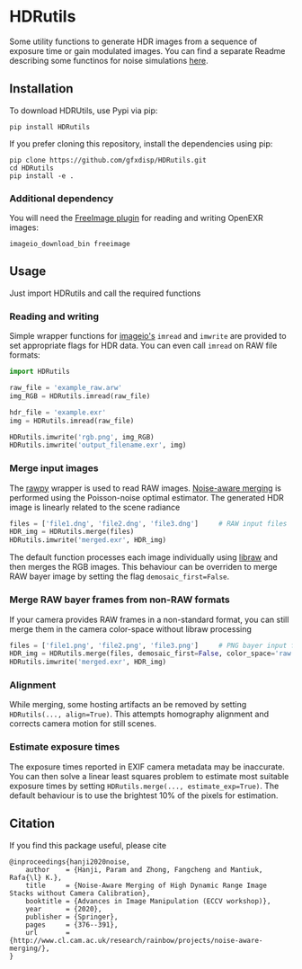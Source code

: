 # HDRutils

Some utility functions to generate HDR images from a sequence of exposure time or gain modulated images. You can find a separate Readme describing some functinos for noise simulations [here](HDRutils/noise_modeling).

## Installation
To download HDRUtils, use Pypi via pip:

    pip install HDRutils

If you prefer cloning this repository, install the dependencies using pip:
    
    pip clone https://github.com/gfxdisp/HDRutils.git
    cd HDRutils
    pip install -e .

### Additional dependency
You will need the [FreeImage plugin](https://imageio.readthedocs.io/en/stable/format_exr-fi.html) for reading and writing OpenEXR images:

    imageio_download_bin freeimage

## Usage
Just import HDRutils and call the required functions

### Reading and writing
Simple wrapper functions for [imageio's](https://imageio.github.io/) `imread` and `imwrite` are provided to set appropriate flags for HDR data. You can even call `imread` on RAW file formats:

```python
import HDRutils

raw_file = 'example_raw.arw'
img_RGB = HDRutils.imread(raw_file)

hdr_file = 'example.exr'
img = HDRutils.imread(raw_file)

HDRutils.imwrite('rgb.png', img_RGB)
HDRutils.imwrite('output_filename.exr', img)
```

### Merge input images
The [rawpy](https://github.com/letmaik/rawpy) wrapper is used to read RAW images. [Noise-aware merging](https://www.cl.cam.ac.uk/research/rainbow/projects/noise_aware_merging/) is performed using the Poisson-noise optimal estimator. The generated HDR image is linearly related to the scene radiance

```python
files = ['file1.dng', 'file2.dng', 'file3.dng']		# RAW input files
HDR_img = HDRutils.merge(files)
HDRutils.imwrite('merged.exr', HDR_img)
```

The default function processes each image individually using [libraw](https://www.libraw.org/) and then merges the RGB images. This behaviour can be overriden to merge RAW bayer image by setting the flag `demosaic_first=False`.

### Merge RAW bayer frames from non-RAW formats
If your camera provides RAW frames in a non-standard format, you can still merge them in the camera color-space without libraw processing

```python
files = ['file1.png', 'file2.png', 'file3.png']     # PNG bayer input files
HDR_img = HDRutils.merge(files, demosaic_first=False, color_space='raw')
HDRutils.imwrite('merged.exr', HDR_img)
```

### Alignment
While merging, some hosting artifacts an be removed by setting `HDRutils(..., align=True)`. This attempts homography alignment and corrects camera motion for still scenes.

### Estimate exposure times
The exposure times reported in EXIF camera metadata may be inaccurate. You can then solve a linear least squares problem to estimate most suitable exposure times by setting `HDRutils.merge(..., estimate_exp=True)`. The default behaviour is to use the brightest 10% of the pixels for estimation.

## Citation
If you find this package useful, please cite

    @inproceedings{hanji2020noise,
        author    = {Hanji, Param and Zhong, Fangcheng and Mantiuk, Rafa{\l} K.},
        title     = {Noise-Aware Merging of High Dynamic Range Image Stacks without Camera Calibration},
        booktitle = {Advances in Image Manipulation (ECCV workshop)},
        year      = {2020},
        publisher = {Springer},
        pages     = {376--391},
        url       = {http://www.cl.cam.ac.uk/research/rainbow/projects/noise-aware-merging/},
    }
